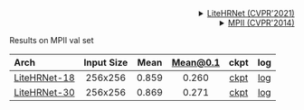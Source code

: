 <!-- [ALGORITHM] -->

<details>
<summary align="right"><a href="https://arxiv.org/abs/2104.06403">LiteHRNet (CVPR'2021)</a></summary>

```bibtex
@inproceedings{Yulitehrnet21,
  title={Lite-HRNet: A Lightweight High-Resolution Network},
  author={Yu, Changqian and Xiao, Bin and Gao, Changxin and Yuan, Lu and Zhang, Lei and Sang, Nong and Wang, Jingdong},
  booktitle={CVPR},
  year={2021}
}
```

</details>

<!-- [DATASET] -->

<details>
<summary align="right"><a href="http://openaccess.thecvf.com/content_cvpr_2014/html/Andriluka_2D_Human_Pose_2014_CVPR_paper.html">MPII (CVPR'2014)</a></summary>

```bibtex
@inproceedings{andriluka14cvpr,
  author = {Mykhaylo Andriluka and Leonid Pishchulin and Peter Gehler and Schiele, Bernt},
  title = {2D Human Pose Estimation: New Benchmark and State of the Art Analysis},
  booktitle = {IEEE Conference on Computer Vision and Pattern Recognition (CVPR)},
  year = {2014},
  month = {June}
}
```

</details>

Results on MPII val set

| Arch                                                        | Input Size | Mean  | Mean@0.1 |                            ckpt                             |                             log                             |
| :---------------------------------------------------------- | :--------: | :---: | :------: | :---------------------------------------------------------: | :---------------------------------------------------------: |
| [LiteHRNet-18](/configs/body_2d_keypoint/topdown_heatmap/mpii/td-hm_litehrnet-18_8xb64-210e_mpii-256x256.py) |  256x256   | 0.859 |  0.260   | [ckpt](https://download.openmmlab.com/mmpose/top_down/litehrnet/litehrnet18_mpii_256x256-cabd7984_20210623.pth) | [log](https://download.openmmlab.com/mmpose/top_down/litehrnet/litehrnet18_mpii_256x256_20210623.log.json) |
| [LiteHRNet-30](/configs/body_2d_keypoint/topdown_heatmap/mpii/td-hm_litehrnet-30_8xb64-210e_mpii-256x256.py) |  256x256   | 0.869 |  0.271   | [ckpt](https://download.openmmlab.com/mmpose/top_down/litehrnet/litehrnet30_mpii_256x256-faae8bd8_20210622.pth) | [log](https://download.openmmlab.com/mmpose/top_down/litehrnet/litehrnet30_mpii_256x256_20210622.log.json) |
